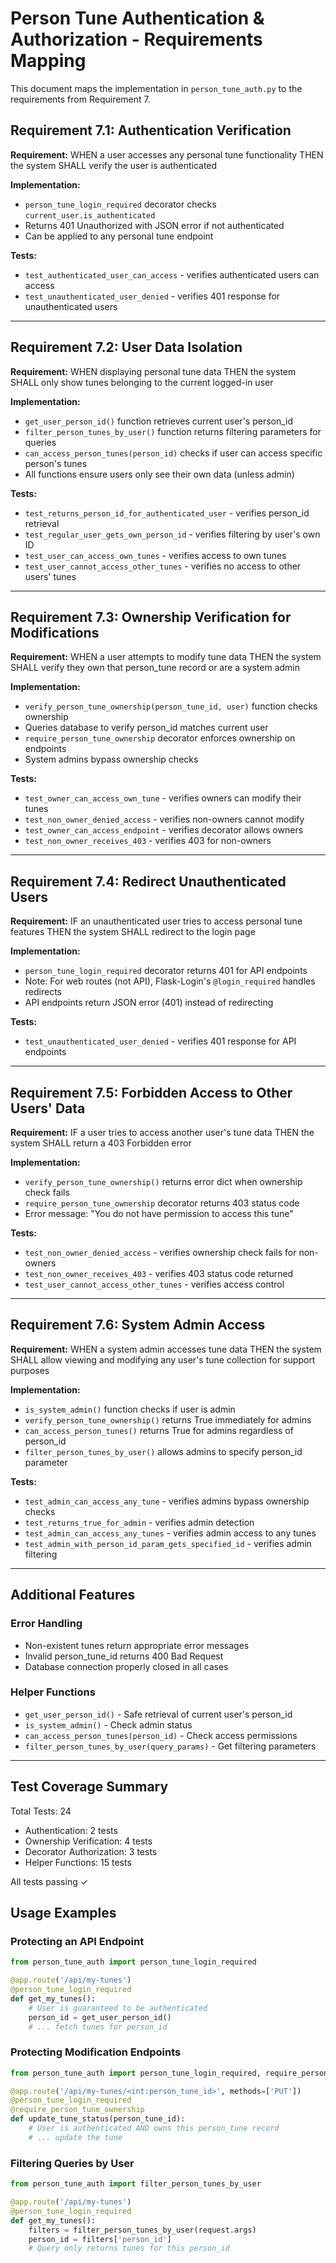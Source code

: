 # Person Tune Authentication & Authorization - Requirements Mapping

This document maps the implementation in `person_tune_auth.py` to the requirements from Requirement 7.

## Requirement 7.1: Authentication Verification
**Requirement:** WHEN a user accesses any personal tune functionality THEN the system SHALL verify the user is authenticated

**Implementation:**
- `person_tune_login_required` decorator checks `current_user.is_authenticated`
- Returns 401 Unauthorized with JSON error if not authenticated
- Can be applied to any personal tune endpoint

**Tests:**
- `test_authenticated_user_can_access` - verifies authenticated users can access
- `test_unauthenticated_user_denied` - verifies 401 response for unauthenticated users

---

## Requirement 7.2: User Data Isolation
**Requirement:** WHEN displaying personal tune data THEN the system SHALL only show tunes belonging to the current logged-in user

**Implementation:**
- `get_user_person_id()` function retrieves current user's person_id
- `filter_person_tunes_by_user()` function returns filtering parameters for queries
- `can_access_person_tunes(person_id)` checks if user can access specific person's tunes
- All functions ensure users only see their own data (unless admin)

**Tests:**
- `test_returns_person_id_for_authenticated_user` - verifies person_id retrieval
- `test_regular_user_gets_own_person_id` - verifies filtering by user's own ID
- `test_user_can_access_own_tunes` - verifies access to own tunes
- `test_user_cannot_access_other_tunes` - verifies no access to other users' tunes

---

## Requirement 7.3: Ownership Verification for Modifications
**Requirement:** WHEN a user attempts to modify tune data THEN the system SHALL verify they own that person_tune record or are a system admin

**Implementation:**
- `verify_person_tune_ownership(person_tune_id, user)` function checks ownership
- Queries database to verify person_id matches current user
- `require_person_tune_ownership` decorator enforces ownership on endpoints
- System admins bypass ownership checks

**Tests:**
- `test_owner_can_access_own_tune` - verifies owners can modify their tunes
- `test_non_owner_denied_access` - verifies non-owners cannot modify
- `test_owner_can_access_endpoint` - verifies decorator allows owners
- `test_non_owner_receives_403` - verifies 403 for non-owners

---

## Requirement 7.4: Redirect Unauthenticated Users
**Requirement:** IF an unauthenticated user tries to access personal tune features THEN the system SHALL redirect to the login page

**Implementation:**
- `person_tune_login_required` decorator returns 401 for API endpoints
- Note: For web routes (not API), Flask-Login's `@login_required` handles redirects
- API endpoints return JSON error (401) instead of redirecting

**Tests:**
- `test_unauthenticated_user_denied` - verifies 401 response for API endpoints

---

## Requirement 7.5: Forbidden Access to Other Users' Data
**Requirement:** IF a user tries to access another user's tune data THEN the system SHALL return a 403 Forbidden error

**Implementation:**
- `verify_person_tune_ownership()` returns error dict when ownership check fails
- `require_person_tune_ownership` decorator returns 403 status code
- Error message: "You do not have permission to access this tune"

**Tests:**
- `test_non_owner_denied_access` - verifies ownership check fails for non-owners
- `test_non_owner_receives_403` - verifies 403 status code returned
- `test_user_cannot_access_other_tunes` - verifies access control

---

## Requirement 7.6: System Admin Access
**Requirement:** WHEN a system admin accesses tune data THEN the system SHALL allow viewing and modifying any user's tune collection for support purposes

**Implementation:**
- `is_system_admin()` function checks if user is admin
- `verify_person_tune_ownership()` returns True immediately for admins
- `can_access_person_tunes()` returns True for admins regardless of person_id
- `filter_person_tunes_by_user()` allows admins to specify person_id parameter

**Tests:**
- `test_admin_can_access_any_tune` - verifies admins bypass ownership checks
- `test_returns_true_for_admin` - verifies admin detection
- `test_admin_can_access_any_tunes` - verifies admin access to any tunes
- `test_admin_with_person_id_param_gets_specified_id` - verifies admin filtering

---

## Additional Features

### Error Handling
- Non-existent tunes return appropriate error messages
- Invalid person_tune_id returns 400 Bad Request
- Database connection properly closed in all cases

### Helper Functions
- `get_user_person_id()` - Safe retrieval of current user's person_id
- `is_system_admin()` - Check admin status
- `can_access_person_tunes(person_id)` - Check access permissions
- `filter_person_tunes_by_user(query_params)` - Get filtering parameters

---

## Test Coverage Summary

Total Tests: 24
- Authentication: 2 tests
- Ownership Verification: 4 tests  
- Decorator Authorization: 3 tests
- Helper Functions: 15 tests

All tests passing ✓

## Usage Examples

### Protecting an API Endpoint
```python
from person_tune_auth import person_tune_login_required

@app.route('/api/my-tunes')
@person_tune_login_required
def get_my_tunes():
    # User is guaranteed to be authenticated
    person_id = get_user_person_id()
    # ... fetch tunes for person_id
```

### Protecting Modification Endpoints
```python
from person_tune_auth import person_tune_login_required, require_person_tune_ownership

@app.route('/api/my-tunes/<int:person_tune_id>', methods=['PUT'])
@person_tune_login_required
@require_person_tune_ownership
def update_tune_status(person_tune_id):
    # User is authenticated AND owns this person_tune record
    # ... update the tune
```

### Filtering Queries by User
```python
from person_tune_auth import filter_person_tunes_by_user

@app.route('/api/my-tunes')
@person_tune_login_required
def get_my_tunes():
    filters = filter_person_tunes_by_user(request.args)
    person_id = filters['person_id']
    # Query only returns tunes for this person_id
```
